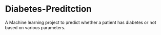 # Diabetes-Preditction
A Machine learning project to predict whether a patient has diabetes or not based on various parameters.
